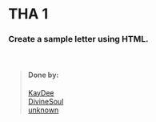 # THA 1

### Create a sample letter using HTML.

<br>

> #### Done by:
> [KayDee](https://github.com/kaydee0502/devsnest-frontend/tree/master/THA1) <br>
>[DivineSoul](https://github.com/CodeBlooded-RahulMaurya/Devsnest-WebDev/tree/main/Day-01-HTML) <br>
>[unknown](https://github.com/Aaliya7516/DevsNest/tree/main/Web%20Development/Day%201%20HTML)
